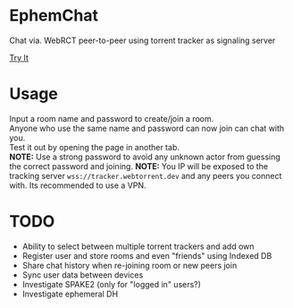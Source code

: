 # EphemChat
Chat via. WebRCT peer-to-peer using torrent tracker as signaling server

[Try It](https://chrps.github.io/EphemChat/)

# Usage
Input a room name and password to create/join a room.  
Anyone who use the same name and password can now join can chat with you.  
Test it out by opening the page in another tab.  
__NOTE:__ Use a strong password to avoid any unknown actor from guessing the correct password and joining.
__NOTE:__ You IP will be exposed to the tracking server `wss://tracker.webtorrent.dev` and any peers you connect with. Its recommended to use a VPN.
# TODO
   * Ability to select between multiple torrent trackers and add own
   * Register user and store rooms and even "friends" using Indexed DB
   * Share chat history when re-joining room or new peers join
   * Sync user data between devices
   * Investigate SPAKE2 (only for "logged in" users?)
   * Investigate ephemeral DH
